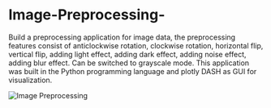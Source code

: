 # Image-Preprocessing-
Build a preprocessing application for image data, the preprocessing features consist of anticlockwise rotation, clockwise rotation, horizontal flip, vertical flip, adding light effect, adding dark effect, adding noise effect, adding blur effect. Can be switched to grayscale mode. This application was built in the Python programming language and plotly DASH as GUI for visualization.

![Image Preprocessing](https://github.com/AnnisaRizki30/Image-Preprocessing-/blob/main/Image%20Preprocessing.jpeg?raw=true)
